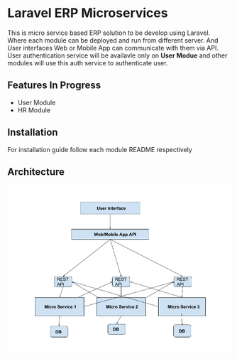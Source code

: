 Laravel ERP Microservices
=====

This is micro service based ERP solution to be develop using Laravel. Where each module can be deployed and run from different server. And User interfaces Web or Mobile App can communicate with them via API. User authentication service will be availavle only on **User Modue** and other modules will use this auth service to authenticate user.

Features In Progress
-------

* User Module
* HR Module


Installation
-------

For installation guide follow each module README respectively
 

Architecture
-------

![architecture design](architecture.png)